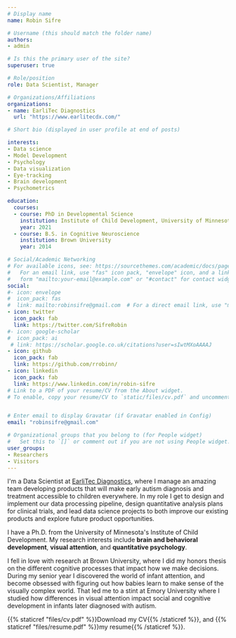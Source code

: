 ```yaml
---
# Display name
name: Robin Sifre

# Username (this should match the folder name)
authors:
- admin

# Is this the primary user of the site?
superuser: true

# Role/position
role: Data Scientist, Manager

# Organizations/Affiliations
organizations:
- name: EarliTec Diagnostics
  url: "https://www.earlitecdx.com/"

# Short bio (displayed in user profile at end of posts)

interests:
- Data science
- Model Development
- Psychology
- Data visualization 
- Eye-tracking
- Brain development
- Psychometrics

education:
  courses:
  - course: PhD in Developmental Science
    institution: Institute of Child Development, University of Minnesota
    year: 2021 
  - course: B.S. in Cognitive Neuroscience
    institution: Brown University
    year: 2014

# Social/Academic Networking
# For available icons, see: https://sourcethemes.com/academic/docs/page-builder/#icons
#   For an email link, use "fas" icon pack, "envelope" icon, and a link in the
#   form "mailto:your-email@example.com" or "#contact" for contact widget.
social:
#- icon: envelope
#  icon_pack: fas
#  link: mailto:robinsifre@gmail.com  # For a direct email link, use "mailto:robinsifre@gmail.com".
- icon: twitter
  icon_pack: fab
  link: https://twitter.com/SifreRobin
#- icon: google-scholar
#  icon_pack: ai
 # link: https://scholar.google.co.uk/citations?user=sIwtMXoAAAAJ
- icon: github
  icon_pack: fab
  link: https://github.com/rrobinn/
- icon: linkedin
  icon_pack: fab
  link: https://www.linkedin.com/in/robin-sifre
# Link to a PDF of your resume/CV from the About widget.
# To enable, copy your resume/CV to `static/files/cv.pdf` and uncomment the lines below.


# Enter email to display Gravatar (if Gravatar enabled in Config)
email: "robinsifre@gmail.com"

# Organizational groups that you belong to (for People widget)
#   Set this to `[]` or comment out if you are not using People widget.
user_groups:
- Researchers
- Visitors
---
```

I'm a Data Scientist at [EarliTec Diagnostics](https://www.earlitecdx.com/), where I manage an amazing team developing products that will make early autism diagnosis and treatment accessible to children everywhere. In my role I get to design and implement our data processing pipeline, design quantitative analysis plans for clinical trials, and lead data science projects to both improve our existing products and explore future product opportunities. 
 
I have a Ph.D. from the University of Minnesota's Institute of Child Development. My research interests include  <b>brain and behavioral development</b>, <b>visual attention</b>, and <b>quantitative psychology</b>.  

I fell in love with research at Brown University, where I did my honors thesis on the different cognitive processes that impact how we make decisions. During my senior year I discovered the world of infant attention, and become obsessed with figuring out how babies learn to make sense of the visually complex world. That led me to a stint at Emory University where I studied how differences in visual attention impact social and cognitive development in infants later diagnosed with autism. 

{{% staticref "files/cv.pdf" %}}Download my CV{{% /staticref %}}, and {{% staticref "files/resume.pdf" %}}my resume{{% /staticref %}}.  



